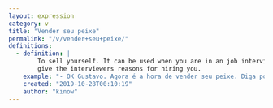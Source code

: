 ```yaml
---
layout: expression
category: v
title: "Vender seu peixe"
permalink: "/v/vender+seu+peixe/"
definitions:
  - definition: |
        To sell yourself. It can be used when you are in an job interview, for instance, and you need to
        give the interviewers reasons for hiring you.
    example: "- OK Gustavo. Agora é a hora de vender seu peixe. Diga por que a nossa empresa deveria contratar você?"
    created: "2019-10-28T00:10:19"
    author: "kinow"
---
```

